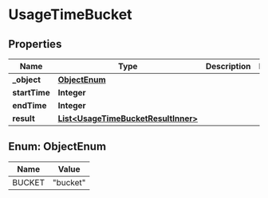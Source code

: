 

# UsageTimeBucket


## Properties

| Name | Type | Description | Notes |
|------------ | ------------- | ------------- | -------------|
|**_object** | [**ObjectEnum**](#ObjectEnum) |  |  |
|**startTime** | **Integer** |  |  |
|**endTime** | **Integer** |  |  |
|**result** | [**List&lt;UsageTimeBucketResultInner&gt;**](UsageTimeBucketResultInner.md) |  |  |



## Enum: ObjectEnum

| Name | Value |
|---- | -----|
| BUCKET | &quot;bucket&quot; |



